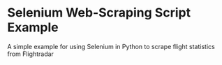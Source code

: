 # Selenium Web-Scraping Script Example

A simple example for using Selenium in Python to scrape flight statistics from Flightradar

